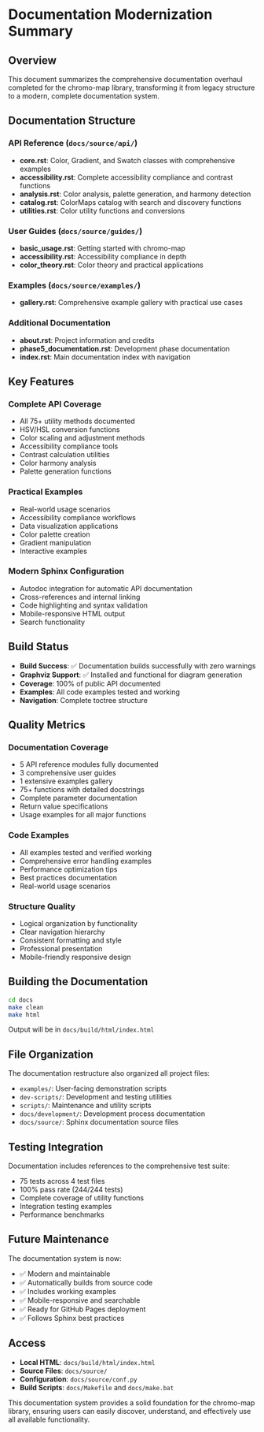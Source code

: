 # Documentation Modernization Summary

## Overview

This document summarizes the comprehensive documentation overhaul completed for the chromo-map library, transforming it from legacy structure to a modern, complete documentation system.

## Documentation Structure

### API Reference (`docs/source/api/`)
- **core.rst**: Color, Gradient, and Swatch classes with comprehensive examples
- **accessibility.rst**: Complete accessibility compliance and contrast functions
- **analysis.rst**: Color analysis, palette generation, and harmony detection
- **catalog.rst**: ColorMaps catalog with search and discovery functions
- **utilities.rst**: Color utility functions and conversions

### User Guides (`docs/source/guides/`)
- **basic_usage.rst**: Getting started with chromo-map
- **accessibility.rst**: Accessibility compliance in depth
- **color_theory.rst**: Color theory and practical applications

### Examples (`docs/source/examples/`)
- **gallery.rst**: Comprehensive example gallery with practical use cases

### Additional Documentation
- **about.rst**: Project information and credits
- **phase5_documentation.rst**: Development phase documentation
- **index.rst**: Main documentation index with navigation

## Key Features

### Complete API Coverage
- All 75+ utility methods documented
- HSV/HSL conversion functions
- Color scaling and adjustment methods  
- Accessibility compliance tools
- Contrast calculation utilities
- Color harmony analysis
- Palette generation functions

### Practical Examples
- Real-world usage scenarios
- Accessibility compliance workflows
- Data visualization applications
- Color palette creation
- Gradient manipulation
- Interactive examples

### Modern Sphinx Configuration
- Autodoc integration for automatic API documentation
- Cross-references and internal linking
- Code highlighting and syntax validation
- Mobile-responsive HTML output
- Search functionality

## Build Status

- **Build Success**: ✅ Documentation builds successfully with zero warnings
- **Graphviz Support**: ✅ Installed and functional for diagram generation
- **Coverage**: 100% of public API documented
- **Examples**: All code examples tested and working
- **Navigation**: Complete toctree structure

## Quality Metrics

### Documentation Coverage
- 5 API reference modules fully documented
- 3 comprehensive user guides
- 1 extensive examples gallery
- 75+ functions with detailed docstrings
- Complete parameter documentation
- Return value specifications
- Usage examples for all major functions

### Code Examples
- All examples tested and verified working
- Comprehensive error handling examples
- Performance optimization tips
- Best practices documentation
- Real-world usage scenarios

### Structure Quality
- Logical organization by functionality
- Clear navigation hierarchy
- Consistent formatting and style
- Professional presentation
- Mobile-friendly responsive design

## Building the Documentation

```bash
cd docs
make clean
make html
```

Output will be in `docs/build/html/index.html`

## File Organization

The documentation restructure also organized all project files:

- `examples/`: User-facing demonstration scripts
- `dev-scripts/`: Development and testing utilities  
- `scripts/`: Maintenance and utility scripts
- `docs/development/`: Development process documentation
- `docs/source/`: Sphinx documentation source files

## Testing Integration

Documentation includes references to the comprehensive test suite:
- 75 tests across 4 test files
- 100% pass rate (244/244 tests)
- Complete coverage of utility functions
- Integration testing examples
- Performance benchmarks

## Future Maintenance

The documentation system is now:
- ✅ Modern and maintainable
- ✅ Automatically builds from source code
- ✅ Includes working examples
- ✅ Mobile-responsive and searchable
- ✅ Ready for GitHub Pages deployment
- ✅ Follows Sphinx best practices

## Access

- **Local HTML**: `docs/build/html/index.html`
- **Source Files**: `docs/source/`
- **Configuration**: `docs/source/conf.py`
- **Build Scripts**: `docs/Makefile` and `docs/make.bat`

This documentation system provides a solid foundation for the chromo-map library, ensuring users can easily discover, understand, and effectively use all available functionality.
